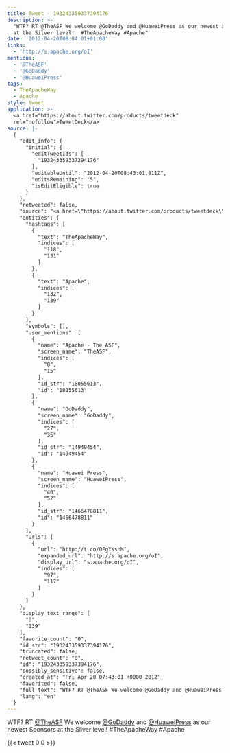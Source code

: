 ```yaml
---
title: Tweet - 193243359337394176
description: >-
  "WTF? RT @TheASF We welcome @GoDaddy and @HuaweiPress as our newest Sponsors
  at the Silver level!  #TheApacheWay #Apache"
date: '2012-04-20T08:04:01+01:00'
links:
  - 'http://s.apache.org/oI'
mentions:
  - '@TheASF'
  - '@GoDaddy'
  - '@HuaweiPress'
tags:
  - TheApacheWay
  - Apache
style: tweet
application: >-
  <a href="https://about.twitter.com/products/tweetdeck"
  rel="nofollow">TweetDeck</a>
source: |-
  {
    "edit_info": {
      "initial": {
        "editTweetIds": [
          "193243359337394176"
        ],
        "editableUntil": "2012-04-20T08:43:01.811Z",
        "editsRemaining": "5",
        "isEditEligible": true
      }
    },
    "retweeted": false,
    "source": "<a href=\"https://about.twitter.com/products/tweetdeck\" rel=\"nofollow\">TweetDeck</a>",
    "entities": {
      "hashtags": [
        {
          "text": "TheApacheWay",
          "indices": [
            "118",
            "131"
          ]
        },
        {
          "text": "Apache",
          "indices": [
            "132",
            "139"
          ]
        }
      ],
      "symbols": [],
      "user_mentions": [
        {
          "name": "Apache - The ASF",
          "screen_name": "TheASF",
          "indices": [
            "8",
            "15"
          ],
          "id_str": "18055613",
          "id": "18055613"
        },
        {
          "name": "GoDaddy",
          "screen_name": "GoDaddy",
          "indices": [
            "27",
            "35"
          ],
          "id_str": "14949454",
          "id": "14949454"
        },
        {
          "name": "Huawei Press",
          "screen_name": "HuaweiPress",
          "indices": [
            "40",
            "52"
          ],
          "id_str": "1466478811",
          "id": "1466478811"
        }
      ],
      "urls": [
        {
          "url": "http://t.co/OFgYssnM",
          "expanded_url": "http://s.apache.org/oI",
          "display_url": "s.apache.org/oI",
          "indices": [
            "97",
            "117"
          ]
        }
      ]
    },
    "display_text_range": [
      "0",
      "139"
    ],
    "favorite_count": "0",
    "id_str": "193243359337394176",
    "truncated": false,
    "retweet_count": "0",
    "id": "193243359337394176",
    "possibly_sensitive": false,
    "created_at": "Fri Apr 20 07:43:01 +0000 2012",
    "favorited": false,
    "full_text": "WTF? RT @TheASF We welcome @GoDaddy and @HuaweiPress as our newest Sponsors at the Silver level! http://t.co/OFgYssnM #TheApacheWay #Apache",
    "lang": "en"
  }
---
```

WTF? RT [@TheASF](https://twitter.com/@TheASF) We welcome [@GoDaddy](https://twitter.com/@GoDaddy) and [@HuaweiPress](https://twitter.com/@HuaweiPress) as our newest Sponsors at the Silver level!  #TheApacheWay #Apache
    
{{< tweet 0 0 >}}
    
